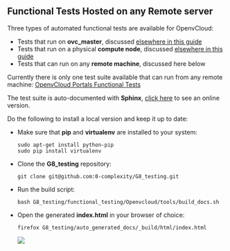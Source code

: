 ## Functional Tests Hosted on any Remote server

Three types of automated functional tests are available for OpenvCloud:
- Tests that run on **ovc_master**, discussed [elsewhere in this guide](../ovc_master_hosted/ovc_master_hosted.md)
- Tests that run on a physical **compute node**, discussed [elsewhere in this guide](../compute_node_hosted/compute_node_hosted.md)
- Tests that can run on any **remote machine**, discussed here below

Currently there is only one test suite available that can run from any remote machine: [OpenvCloud Portals Functional Tests](portal/portal.md)

The test suite is auto-documented with **Sphinx**, [click here](http://85.255.197.106:8888/) to see an online version.

Do the following to install a local version and keep it up to date:

- Make sure that **pip** and **virtualenv** are installed to your system:

  ```shell
  sudo apt-get install python-pip
  sudo pip install virtualenv
  ```

- Clone the **G8_testing** repository:

  ```
  git clone git@github.com:0-complexity/G8_testing.git
  ```

- Run the build script:

  ```
  bash G8_testing/functional_testing/Openvcloud/tools/build_docs.sh
  ```

- Open the generated **index.html** in your browser of choice:

  ```
  firefox G8_testing/auto_generated_docs/_build/html/index.html
  ```

  ![](sphinx.png)
